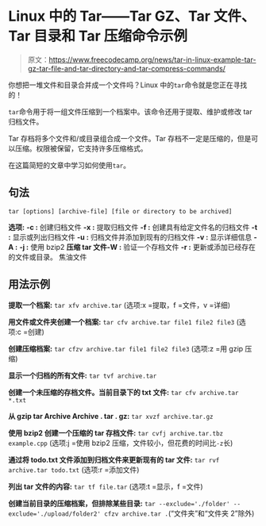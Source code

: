# Linux 中的 Tar——Tar GZ、Tar 文件、Tar 目录和 Tar 压缩命令示例

> 原文：<https://www.freecodecamp.org/news/tar-in-linux-example-tar-gz-tar-file-and-tar-directory-and-tar-compress-commands/>

你想把一堆文件和目录合并成一个文件吗？Linux 中的`tar`命令就是您正在寻找的！

`tar`命令用于将一组文件压缩到一个档案中。该命令还用于提取、维护或修改 tar 归档文件。

Tar 存档将多个文件和/或目录组合成一个文件。Tar 存档不一定是压缩的，但是可以压缩。权限被保留，它支持许多压缩格式。

在这篇简短的文章中学习如何使用`tar`。

## 句法

`tar [options] [archive-file] [file or directory to be archived]`

**选项:**
**-c :** 创建归档文件
**-x :** 提取归档文件
**-f :** 创建具有给定文件名的归档文件
**-t :** 显示或列出归档文件
**-u :** 归档文件并添加到现有的归档文件
**-v :** 显示详细信息
**-A :**
**-j :** 使用 bzip2
**压缩 tar 文件-W :** 验证一个存档文件
**-r :** 更新或添加已经存在的文件或目录。 焦油文件

## 用法示例

**提取一个档案:**
`tar xfv archive.tar`
(选项:x =提取，f =文件，v =详细)

**用文件或文件夹创建一个档案:**
`tar cfv archive.tar file1 file2 file3`
(选项:c =创建)

**创建压缩档案:**
`tar cfzv archive.tar file1 file2 file3`
(选项:z =用 gzip 压缩)

**显示一个归档的所有文件:**
`tar tvf archive.tar`

**创建一个未压缩的存档文件。当前目录下的 txt 文件:**
`tar cfv archive.tar *.txt`

**从 gzip tar Archive Archive . tar . gz:**
`tar xvzf archive.tar.gz`

**使用 bzip2 创建一个压缩的 tar 存档文件:**
`tar cvfj archive.tar.tbz example.cpp`
(选项:j =使用 bzip2 压缩，文件较小，但花费的时间比`-z`长)

**通过将 todo.txt 文件添加到归档文件来更新现有的 tar 文件:**
`tar rvf archive.tar todo.txt`
(选项:r =添加文件)

**列出 tar 文件的内容:**
`tar tf file.tar`
(选项:t =显示，f =文件)

**创建当前目录的压缩档案，但排除某些目录:**
`tar --exclude='./folder' --exclude='./upload/folder2' cfzv archive.tar .`(“文件夹”和“文件夹 2”除外)